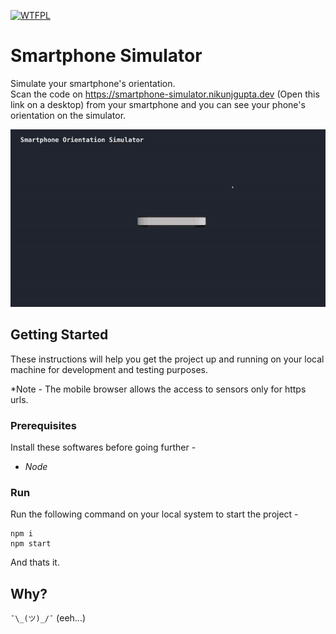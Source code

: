 <a href="http://www.wtfpl.net/"><img
       src="http://www.wtfpl.net/wp-content/uploads/2012/12/wtfpl-badge-4.png"
       width="80" height="15" alt="WTFPL" /></a>
# Smartphone Simulator
Simulate your smartphone's orientation.<br/>
Scan the code on https://smartphone-simulator.nikunjgupta.dev (Open this link on a desktop) from your smartphone and you can see your phone's orientation on the simulator.<br/>

<img src="https://raw.githubusercontent.com/nkg447/smartphone-simulator/master/screenshot/simulator.gif">

## Getting Started
These instructions will help you get the project up and running on your local machine for development and testing purposes.

*Note - The mobile browser allows the access to sensors only for https urls.

### Prerequisites
Install these softwares before going further - 
* *Node*

### Run
Run the following command on your local system to start the project - 

```
npm i
npm start
```
And thats it. 

## Why?

`¯\_(ツ)_/¯`  (eeh...)
